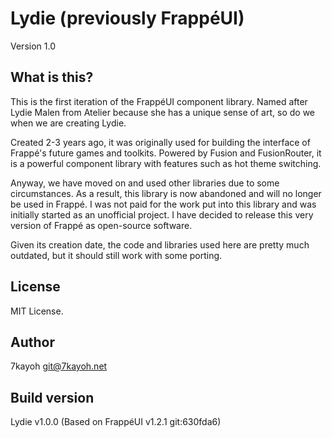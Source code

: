 # Lydie (previously FrappéUI)
Version 1.0

## What is this?
This is the first iteration of the FrappéUI component library. Named after Lydie Malen from Atelier because she has a unique sense of art, so do we when we are creating Lydie.

Created 2-3 years ago, it was originally used for building the interface of Frappé's future games and toolkits.
Powered by Fusion and FusionRouter, it is a powerful component library with features such as hot theme switching.

Anyway, we have moved on and used other libraries due to some circumstances. As a result, this library is now
abandoned and will no longer be used in Frappé. I was not paid for the work put into this library and was initially
started as an unofficial project. I have decided to release this very version of Frappé as open-source software.

Given its creation date, the code and libraries used here are pretty much outdated, but it should still work with some
porting.

## License
MIT License.

## Author
7kayoh <git@7kayoh.net>

## Build version
Lydie v1.0.0 (Based on FrappéUI v1.2.1 git:630fda6)
